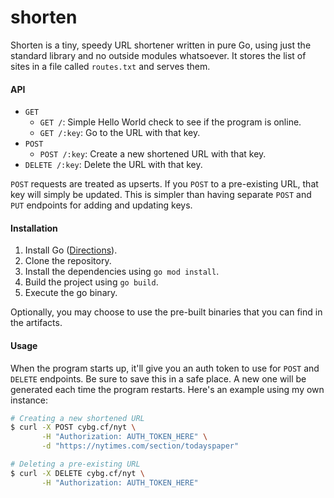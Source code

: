 # shorten
Shorten is a tiny, speedy URL shortener written in pure Go, using just the standard library and no outside modules whatsoever. It stores the list of sites in a file called `routes.txt` and serves them.

#### API
* `GET`
    * `GET /`: Simple Hello World check to see if the program is online.
    * `GET /:key`: Go to the URL with that key.
* `POST`
    * `POST /:key`: Create a new shortened URL with that key.
* `DELETE /:key`: Delete the URL with that key.

`POST` requests are treated as upserts. If you `POST` to a pre-existing URL, that key will simply be updated. This is simpler than having separate `POST` and `PUT` endpoints for adding and updating keys.

#### Installation
1. Install Go ([Directions](https://golang.org/doc/install)).
2. Clone the repository.
3. Install the dependencies using `go mod install`.
4. Build the project using `go build`.
5. Execute the go binary.

Optionally, you may choose to use the pre-built binaries that you can find in the artifacts.

#### Usage
When the program starts up, it'll give you an auth token to use for `POST` and `DELETE` endpoints. Be sure to save this in a safe place. A new one will be generated each time the program restarts. Here's an example using my own instance:

```sh
# Creating a new shortened URL
$ curl -X POST cybg.cf/nyt \
       -H "Authorization: AUTH_TOKEN_HERE" \
       -d "https://nytimes.com/section/todayspaper"

# Deleting a pre-existing URL
$ curl -X DELETE cybg.cf/nyt \
       -H "Authorization: AUTH_TOKEN_HERE"
```
